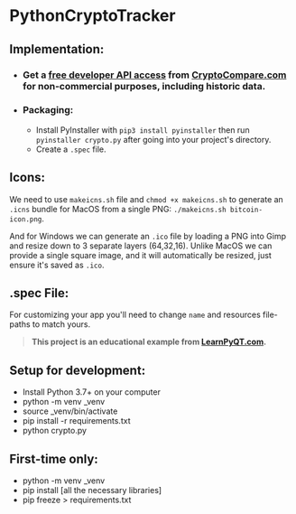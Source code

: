 # PythonCryptoTracker
 
## Implementation:
* ### Get a [free developer API access](https://min-api.cryptocompare.com/) from [CryptoCompare.com](http://cryptocompae.com/) for non-commercial purposes, including historic data.
* ### Packaging:
    * Install PyInstaller with `pip3 install pyinstaller` then run `pyinstaller crypto.py` after going into your project's directory.
    * Create a `.spec` file.
  
## Icons:
We need to use `makeicns.sh` file and `chmod +x makeicns.sh` to generate an `.icns` bundle for MacOS from a single PNG: `./makeicns.sh bitcoin-icon.png`.

And for Windows we can generate an `.ico` file by loading a PNG into Gimp and resize down to 3 separate layers (64,32,16). Unlike MacOS we can provide a single square image, and it will automatically be resized, just ensure it's saved as `.ico`.

## .spec File:
For customizing your app you'll need to change `name` and resources file-paths to match yours.

> __This project is an educational example from [LearnPyQT.com](https://www.learnpyqt.com/examples/bitcoin-exchange-tracker/).__

## Setup for development:
* Install Python 3.7+ on your computer
* python -m venv _venv
* source _venv/bin/activate
* pip install -r requirements.txt
* python crypto.py

## First-time only:
* python -m venv _venv
* pip install [all the necessary libraries]
* pip freeze > requirements.txt